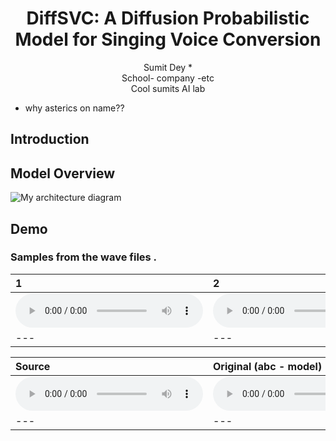 # <center> DiffSVC: A Diffusion Probabilistic Model for Singing Voice Conversion </center>

<center> Sumit Dey *</center> 

<center> School- company -etc </center>

<center> Cool sumits AI lab </center>

* why asterics on name??

## Introduction
 <My intoduction text>
  
## Model Overview
<img src="imgs/model.png" alt="My architecture diagram" />


## Demo
### Samples from the wave files .

| 1 | 2 | 3 | 4 | 
| :--- | :--- | :--- | :--- |
| <audio src="wavs/ref/1.wav" controls preload></audio> | <audio src="wavs/ref/2.wav" controls preload></audio> | <audio src="wavs/ref/3.wav" controls preload></audio> | <audio src="wavs/ref/4.wav" controls preload></audio> |
| --- | --- | --- | --- |

| Source | Original (abc - model) | Converted (xyz-model) |
| :--- | :--- | :--- |
| <audio src="wavs/source/0.wav" controls preload></audio> | <audio src="wavs/fastsvc/0.wav" controls preload></audio> | <audio src="wavs/diffsvc/0.wav" controls preload></audio> | 
| --- | --- | --- |
